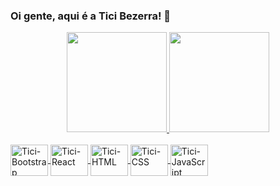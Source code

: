 ### Oi gente, aqui é a Tici Bezerra! 👋

<div align="center">
  <a href="https://github.com/TiciB">
  <img height="160em" src="https://github-readme-stats.vercel.app/api?username=TiciB&show_icons=true&theme=synthwave&include_all_commits=true&count_private=true"/>
  <img height="160em" src="https://github-readme-stats.vercel.app/api/top-langs/?username=TiciB&layout=compact&langs_count=7&theme=synthwave"/>
</div>
<div style="display: inline_block"><br>
  <img align="center" alt="Tici-Bootstrap" height="50" width="60" src="https://cdn.jsdelivr.net/gh/devicons/devicon/icons/bootstrap/bootstrap-original-wordmark.svg">
  <img align="center" alt="Tici-React" height="50" width="60" src="https://cdn.jsdelivr.net/gh/devicons/devicon/icons/react/react-original-wordmark.svg">
  <img align="center" alt="Tici-HTML" height="50" width="60" src="https://cdn.jsdelivr.net/gh/devicons/devicon/icons/html5/html5-original-wordmark.svg">
  <img align="center" alt="Tici-CSS" height="50" width="60" src="https://cdn.jsdelivr.net/gh/devicons/devicon/icons/css3/css3-original-wordmark.svg">
  <img align="center" alt="Tici-JavaScript" height="50" width="60" src="https://cdn.jsdelivr.net/gh/devicons/devicon/icons/javascript/javascript-original.svg">
</div>

  ##

  
<!--
**TiciB/TiciB** is a ✨ _special_ ✨ repository because its `README.md` (this file) appears on your GitHub profile.

Here are some ideas to get you started:

- 🔭 I’m currently working on ...
- 🌱 I’m currently learning ...
- 👯 I’m looking to collaborate on ...
- 🤔 I’m looking for help with ...
- 💬 Ask me about ...
- 📫 How to reach me: ...
- 😄 Pronouns: ...
- ⚡ Fun fact: ...
-->
